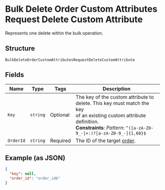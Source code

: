 
# Bulk Delete Order Custom Attributes Request Delete Custom Attribute

Represents one delete within the bulk operation.

## Structure

`BulkDeleteOrderCustomAttributesRequestDeleteCustomAttribute`

## Fields

| Name | Type | Tags | Description |
|  --- | --- | --- | --- |
| `Key` | `string` | Optional | The key of the custom attribute to delete.  This key must match the key<br>of an existing custom attribute definition.<br>**Constraints**: *Pattern*: `^([a-zA-Z0-9_-]+:)?[a-zA-Z0-9_-]{1,60}$` |
| `OrderId` | `string` | Required | The ID of the target [order](../../doc/models/order.md). |

## Example (as JSON)

```json
{
  "key": null,
  "order_id": "order_id6"
}
```

